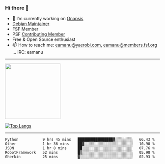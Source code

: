 ### Hi there 👋


- 🔭 I’m currently working on [Onapsis](http://onapsis.com)
- [Debian Maintainer](https://qa.debian.org/developer.php?login=eamanu%40yaerobi.com)
- FSF Member
- PSF [Contributing Member](https://www.python.org/psf/membership/#what-membership-classes-are-there)
- Free & Open Source enthusiast 
- 📫 How to reach me: eamanu@yaerobi.com, eamanu@members.fsf.org ... IRC: eamanu

---

<img height="180em" src="https://github-readme-stats.vercel.app/api?theme=dark&username=eamanu&show_icons=true&hide_border=true&&count_private=true&include_all_commits=true" />

[![Top Langs](https://github-readme-stats.vercel.app/api/top-langs/?theme=dark&username=eamanu&layout=compact)](https://github.com/anuraghazra/github-readme-stats)

---

<!--START_SECTION:waka-->
```text
Python           9 hrs 45 mins   ████████████████▓░░░░░░░░   66.43 % 
Other            1 hr 36 mins    ██▓░░░░░░░░░░░░░░░░░░░░░░   10.90 % 
JSON             1 hr 8 mins     ██░░░░░░░░░░░░░░░░░░░░░░░   07.76 % 
RobotFramework   52 mins         █▒░░░░░░░░░░░░░░░░░░░░░░░   05.98 % 
Gherkin          25 mins         ▓░░░░░░░░░░░░░░░░░░░░░░░░   02.93 % 
```
<!--END_SECTION:waka-->
